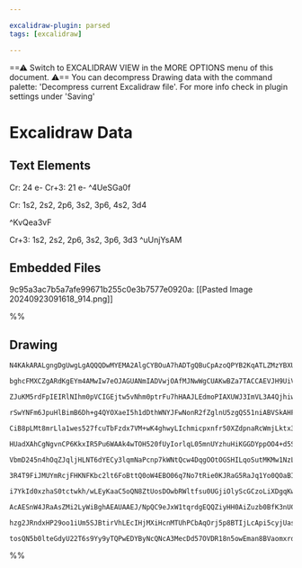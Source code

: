 ```yaml
---

excalidraw-plugin: parsed
tags: [excalidraw]

---
```

==⚠  Switch to EXCALIDRAW VIEW in the MORE OPTIONS menu of this document. ⚠== You can decompress Drawing data with the command palette: 'Decompress current Excalidraw file'. For more info check in plugin settings under 'Saving'


# Excalidraw Data
## Text Elements
Cr: 24 e-     Cr+3: 21 e- ^4UeSGa0f

Cr:  1s2, 2s2, 2p6, 3s2, 3p6, 4s2, 3d4

 ^KvQea3vF

Cr+3:     1s2, 2s2, 2p6, 3s2, 3p6, 3d3 ^uUnjYsAM

## Embedded Files
9c95a3ac7b5a7afe99671b255c0e3b7577e0920a: [[Pasted Image 20240923091618_914.png]]

%%
## Drawing
```compressed-json
N4KAkARALgngDgUwgLgAQQQDwMYEMA2AlgCYBOuA7hADTgQBuCpAzoQPYB2KqATLZMzYBXUtiRoIACyhQ4zZAHoFAc0JRJQgEYA6bGwC2CgF7N6hbEcK4OCtptbErHALRY8RMpWdx8Q1TdIEfARcZgRmBShcZQUebQAWbQAGGjoghH0EDihmbgBtcDBQMBLoeHF0Qn1opH5SxhZ2LjQAZgBGOsgG1k4AOU4xbjaATgBWJPiW0YB2JIAOTohCDmIs

bghcFMXCZgARdKgEYm4AMwIw7eOJAGUANmIADVwjOAfMJNwWgCUAKwBZa7TACCAEVJH9UiVICdCPh8NdYMF1oIPJDSswoKQ2ABrBAAdRI6m4fEKAkxOIQCJgSIkKJIaMgWL8kg44VyaA6pIgbDguGwahgQySSUW1mUNNQIq5mG4zhaSVG2lGi0FaGcPHl2haPDmbR4yq5GKxuIAwmx8GxSOtMdZmLzAtkGRBNHzscomSszRarRIbRw7bgHVAnRRC

ZJuKM5rdFpIEIRlNIhm0pVCIGEjtw5vNhm0ptrFu7hHAAJLEdmoPIAXUWJ3ImVL3A4Qjhiw9xFZzHLTZbXM0whWAFFgplsuWq4shHBiLhDldUG1pjxZsNF8MpgvFkQONjG838Ju2NhcXOzvgLoaolAhOWIIgVstlE6YcEGxJhtgxp8+dNNKNcNNcBOBBhmGW5pjaTR9VGbAkgQFpNGmGZpgQJJhh4D4nWYdwKgKKEwE5PC2lJStCgAXzqYpSlgRB

rSwYNFm6JpuHlBimB6Dh+g4QYOXaeI5h1dDthWNYJFwNonR2fZglnU5zgQS51niABVSkAHFNhOJ9YXhREKjTc16UWI0KQJYgiTQElU2M3EqQlfTUVbYQEw7csCNKHk+QFIUU1KMUJR8yAZTVHUWiVFVZTaeJbi1HU9QNKzyVNc1LXWABiNoEAyjKnRdI9CyET1kp9dA/QDIMQzDYkWlC0YRn4to2luW4QJ4SzSljeNEws+L0QQDMOTQ6Z4nQ0Z4g

CiB8pLMt8mrLla1wes527fcuTbFzdx7VM+wK4ghwyLIchmicpxnfr50XZdpnaRcWmjLktx3NBloPI8ztPc9UxOTgoGuQgjAqQS5u+gAxBbYVVVAesgQ5MGDCQTVICz4lQBBnFQdH0YRgBqFoLLaFHnCdcgKAAFTo9YEaRgmMcx0gcbxgmnRhqAgSIZRmnQYITnorkGigcwCFZ+MOegHknT0bJcGWJhX1QZ6uUteNlgIMnYYpxHeGR1GadQbHcd4f

HUadXAhCgNgvnCP6KkxIR5Pu6WAAk4wTOH520fUyIorlqL05mnUYzhuHiKGGDYppOO4+d5SSIbRiahYuWWVYgvQXAeAkvYDjeuSFIkABpegQRCFp6GBrS4VsvS6WOIzEvxSqLNr41KV05EDJr1anJZNkhkWDz+VgbzRQ4cUKnGlP1X4sKuQh5whpi3V9SbikvRSiR0syzectdfLCu9a1yH9e0Doqszw1aRDtBXUDEJ4NDQLmRCY2drrUCfw0+rnP

VbmD245n4hOqZJqljHLNT6dYECy3lqmNaPcnp7kWNtQcw4DqgOOtOGSHILqoSutMKMw1NzLEenLBB91DzHlkmeO2n1vq/X+sScaX1sig30ODCMiw/bww1vOZgfBeC8OoLwOA0ZUAtAEaI4Rgj4jiJaMQeIAAdDgiiiaUFVq7CAlN0ZtHETwHRkjREyP0dIvhsiFFKK4BwuiQt2brC5jzVMfMBb4GsSLM2cBxbfSlqyUgUDSGpkVv4FW5MuFoB4Xw

3R4T9FiJMUYmRcjFHKNFKbc2lt6FoBttQ0oW4EBO06q7No7tRie0KJRaG5RaJq1Yo0QOaBIxVPYhHCotweANWavmROwkU4bBaBnKSCBMGoHepkyA9IJBCCUhwH4ABNZgQIIQ1m0pXNuDkLzN1MuZXgy8bKt1pO3ImXd1ocj7ryAeENkzjT8mPRYE9tTDGnqmWeyYF5xS2QgVexUIAbyyrUXsO82zvIPraY+jpFihjPsxK62g5ggXAmhFoACXlcg6

i7YkId0xzhaS0tctwkh/wLEyKaaC5oQN8ZtUosDOwbRWltfsu0UGjiOlyScGCzoLiXDgqKwwowhwelSl6FC0BDJrLQq2DDhXMLBvgCGIdOHoD1qEjG2jwl6JEdEwRLQonEB6a2VRwS5V031jTJVgiIkmqiYY1VWqmZWLZiLOx/smD83cC460YtFgSyiNLHxS0/HuVIErDgQS1ZcPpjrY1/DImqoteqq1SSzYW1YGk1AGTCGslySijkhSyLgDARsO

AcAESnW4JRaAsZMi2LyWiBghAEAUAAEJ/NpQC9eJxW1tqrdgEQQZiyHH0AiZuzb0BfK3nUCAnbSDdt7Q2vK/yiqAqPoGE+o7x2ToyMDRZOz0DVw7V2g6PaMj9pMg3TZhQx27uyPuvtdclm7JWaUFde7e1fAOXA+cy7z1QEvQAeROV5Dkwp30TsfWukGkrpWAdXfoYGIqk2A3vR+y9aiXUSHtRB4DV7AwswnWwCgsZcA+rJWeoDF7e0DhWECbDuGQ

hzg2JRndxHP29oo1iUm5SJBtirVhLEcIHjMXiHcnMTUhPCbAqOrj5p8BTIjLcApi5cyjUasJ6Yo6jBsAMMW3mBBbZDHdsU+DDHL3Pp2oc9AHHR3uhIHQgGPkJr+uIAiBA7janmbs38NgqwyO4E0MEE8OdT0WeIIO0pEA63mho6lE0wxIuRadBbZQzZAxpQHLsZLyWIB6cgA+7Ih7cQ/v5pwLsvqIDzUyBbYS/qR4adTFkLzPnuApq5NgIgTnk2kF

tosQN5b0lteGdyU22T6s9Yy9yTQPwEDYByNcQNcA3MecDd57OVDR18n5owEman8BVaomxrd6QJtMXddeM2+gSY7egVk8hi2PpZNCCzfba2NtUuzWAcidBnzhGLaREApEgA==
```
%%